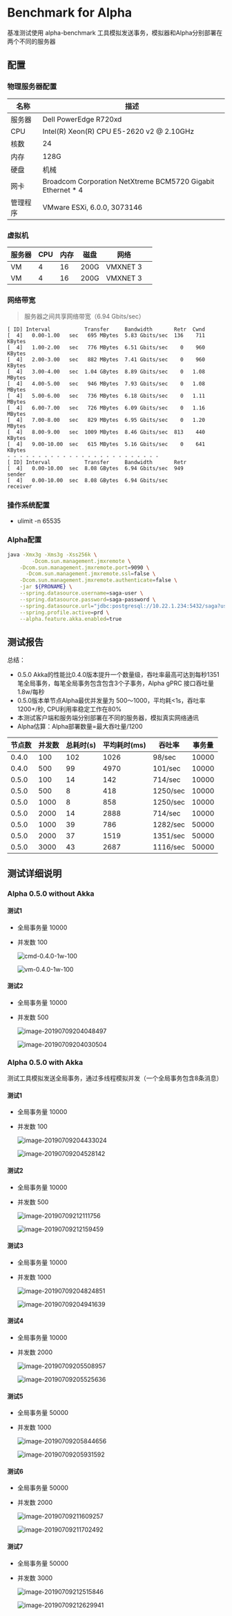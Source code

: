# Benchmark for Alpha

基准测试使用 alpha-benchmark 工具模拟发送事务，模拟器和Alpha分别部署在两个不同的服务器

## 配置

### 物理服务器配置

| 名称     | 描述                                                        |
| -------- | ----------------------------------------------------------- |
| 服务器   | Dell PowerEdge R720xd                                       |
| CPU      | Intel(R) Xeon(R) CPU E5-2620 v2 @ 2.10GHz                   |
| 核数     | 24                                                          |
| 内存     | 128G                                                        |
| 硬盘     | 机械                                                        |
| 网卡     | Broadcom Corporation NetXtreme BCM5720 Gigabit Ethernet * 4 |
| 管理程序 | VMware ESXi, 6.0.0, 3073146                                 |

### 虚拟机

| 服务器 | CPU  | 内存 | 磁盘 | 网络     |      |
| ------ | ---- | ---- | ---- | -------- | ---- |
| VM     | 4    | 16   | 200G | VMXNET 3 |      |
| VM     | 4    | 16   | 200G | VMXNET 3 |      |

### 网络带宽

> 服务器之间共享网络带宽（6.94 Gbits/sec）

```shell
[ ID] Interval           Transfer     Bandwidth       Retr  Cwnd
[  4]   0.00-1.00   sec   695 MBytes  5.83 Gbits/sec  136    711 KBytes
[  4]   1.00-2.00   sec   776 MBytes  6.51 Gbits/sec    0    960 KBytes
[  4]   2.00-3.00   sec   882 MBytes  7.41 Gbits/sec    0    960 KBytes
[  4]   3.00-4.00   sec  1.04 GBytes  8.89 Gbits/sec    0   1.08 MBytes
[  4]   4.00-5.00   sec   946 MBytes  7.93 Gbits/sec    0   1.08 MBytes
[  4]   5.00-6.00   sec   736 MBytes  6.18 Gbits/sec    0   1.11 MBytes
[  4]   6.00-7.00   sec   726 MBytes  6.09 Gbits/sec    0   1.16 MBytes
[  4]   7.00-8.00   sec   829 MBytes  6.95 Gbits/sec    0   1.20 MBytes
[  4]   8.00-9.00   sec  1009 MBytes  8.46 Gbits/sec  813    440 KBytes
[  4]   9.00-10.00  sec   615 MBytes  5.16 Gbits/sec    0    641 KBytes
- - - - - - - - - - - - - - - - - - - - - - - - -
[ ID] Interval           Transfer     Bandwidth       Retr
[  4]   0.00-10.00  sec  8.08 GBytes  6.94 Gbits/sec  949             sender
[  4]   0.00-10.00  sec  8.08 GBytes  6.94 Gbits/sec                  receiver
```

### 操作系统配置

* ulimit -n 65535

### Alpha配置

```bash
java -Xmx3g -Xms3g -Xss256k \
		-Dcom.sun.management.jmxremote \
    -Dcom.sun.management.jmxremote.port=9090 \
	  -Dcom.sun.management.jmxremote.ssl=false \
    -Dcom.sun.management.jmxremote.authenticate=false \
    -jar ${PRONAME} \
  	--spring.datasource.username=saga-user \
  	--spring.datasource.password=saga-password \
  	--spring.datasource.url="jdbc:postgresql://10.22.1.234:5432/saga?useSSL=false" \
  	--spring.profile.active=prd \
  	--alpha.feature.akka.enabled=true
```

## 测试报告

总结：

* 0.5.0 Akka的性能比0.4.0版本提升一个数量级，吞吐率最高可达到每秒1351笔全局事务，每笔全局事务包含包含3个子事务，Alpha gPRC 接口吞吐量 1.8w/每秒
* 0.5.0版本单节点Alpha最优并发量为 500～1000，平均耗<1s，吞吐率 1200+/秒, CPU利用率稳定工作在80%
* 本测试客户端和服务端分别部署在不同的服务器，模拟真实网络通讯
* Alpha估算：Alpha部署数量=最大吞吐量/1200

| 节点数 | 并发数 | 总耗时(s) | 平均耗时(ms) | 吞吐率 | 事务量 |
| ------ | ------ | --------- | ---- | ------ | ---- |
| 0.4.0  | 100    | 102       | 1026 | 98/sec | 10000 |
| 0.4.0  | 500    | 99      | 4970 | 101/sec | 10000 |
| 0.5.0 | 100  | 14      | 142 | 714/sec | 10000 |
| 0.5.0 | 500  | 8      | 418 | 1250/sec | 10000 |
| 0.5.0 | 1000 | 8       | 858 | 1250/sec | 10000 |
| 0.5.0 | 2000 | 14      | 2888 | 714/sec | 10000 |
| 0.5.0 | 1000   | 39      | 786 | 1282/sec | 50000 |
| 0.5.0 | 2000 | 37 | 1519 | 1351/sec | 50000 |
| 0.5.0 | 3000 | 43 | 2687 | 1116/sec | 50000 |

## 测试详细说明

### Alpha 0.5.0 without Akka

#### 测试1

- 全局事务量 10000

- 并发数 100

  ![cmd-0.4.0-1w-100](assets/cmd-0.4.0-1w-100.png)

  ![vm-0.4.0-1w-100](assets/vm-0.4.0-1w-100.png)

#### 测试2

- 全局事务量 10000

- 并发数 500

  ![image-20190709204048497](assets/cmd-0.4.0-1w-500.png)

  ![image-20190709204030504](assets/vm-0.4.0-1w-500.png)

### Alpha 0.5.0 with Akka

测试工具模拟发送全局事务，通过多线程模拟并发（一个全局事务包含8条消息）

#### 测试1

* 全局事务量 10000

* 并发数 100

  ![image-20190709204433024](assets/cmd-0.5.0-1w-100.png)

  ![image-20190709204528142](assets/vm-0.5.0-1w-100.png)

#### 测试2

* 全局事务量 10000

* 并发数 500

  ![image-20190709212111756](assets/cmd-0.5.0-1w-500.png)

  ![image-20190709212159459](assets/vm-0.5.0-1w-500.png)

#### 测试3

- 全局事务量 10000

- 并发数 1000

  ![image-20190709204824851](assets/cmd-0.5.0-1w-1000.png)

  ![image-20190709204941639](assets/vm-0.5.0-1w-1000.png)

#### 测试4

- 全局事务量 10000

- 并发数 2000

  ![image-20190709205508957](assets/cmd-0.5.0-1w-2000.png)

  ![image-20190709205525636](assets/vm-0.5.0-1w-2000.png)

#### 测试5

- 全局事务量 50000

- 并发数 1000

  ![image-20190709205844656](assets/cmd-0.5.0-5w-1000.png)

  ![image-20190709205931592](assets/vm-0.5.0-5w-1000.png)

#### 测试6

- 全局事务量 50000

- 并发数 2000

  ![image-20190709211609257](assets/cmd-0.5.0-5w-2000.png)

  ![image-20190709211702492](assets/vm-0.5.0-5w-2000.png)

#### 测试7

- 全局事务量 50000

- 并发数 3000

  ![image-20190709212515846](assets/cmd-0.5.0-5w-3000.png)

  ![image-20190709212629941](assets/vm-0.5.0-5w-3000.png)